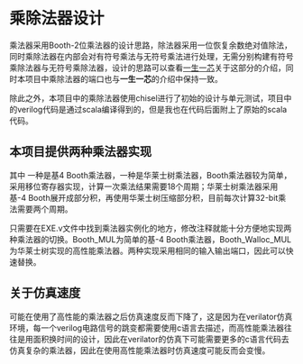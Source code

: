 # **乘除法器设计**


乘法器采用Booth-2位乘法器的设计思路，除法器采用一位恢复余数绝对值除法，同时乘除法器在内部会对有符号乘法与无符号乘法进行处理，无需分别构建有符号乘除法器与无符号乘除法器，设计的思路可以查看[一生一芯](https://ysyx.oscc.cc/docs/advanced/2.8.html)关于这部分的介绍，同时本项目中乘除法器的端口也与**一生一芯**的介绍中保持一致。

除此之外，本项目中的乘除法器使用chisel进行了初始的设计与单元测试，项目中的verilog代码是通过scala编译得到的，但是我也在代码后面附上了原始的scala代码。

## 本项目提供两种乘法器实现
 其中 一种是基4 Booth乘法器，一种是华莱士树乘法器，Booth乘法器较为简单，采用移位寄存器实现，计算一次乘法结果需要18个周期；华莱士树乘法器采用基-4 Booth展开成部分积，再使用华莱士树压缩部分积，目前每次计算32-bit乘法需要两个周期。
 
 只需要在EXE.v文件中找到乘法器实例化的地方，修改注释就能十分方便地实现两种乘法器的切换。Booth_MUL为简单的基-4 Booth乘法器，Booth_Walloc_MUL为华莱士树实现的高性能乘法器。两种实现采用相同的输入输出端口，因此可以快速替换。
 
## **关于仿真速度**
 可能在使用了高性能的乘法器之后仿真速度反而下降了，这是因为在verilator仿真环境，每一个verilog电路信号的跳变都需要使用c语言去描述，而高性能乘法器往往是用面积换时间的设计，因此在verilator的仿真下可能需要更多的c语言代码去仿真复杂的乘法器，因此在使用高性能乘法器时仿真速度可能反而会变慢。
 
 
 
 
